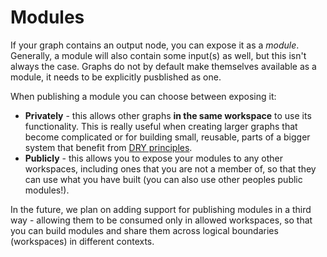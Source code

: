 # Modules

If your graph contains an output node, you can expose it as a _module_. Generally, a module will also contain some input(s) as well, but this isn't always the case. Graphs do not by default make themselves available as a module, it needs to be explicitly pusblished as one.

When publishing a module you can choose between exposing it:

 - **Privately** - this allows other graphs **in the same workspace** to use its functionality. This is really useful when creating larger graphs that become complicated or for building small, reusable, parts of a bigger system that benefit from [DRY principles](https://en.wikipedia.org/wiki/Don%27t_repeat_yourself).
 - **Publicly** - this allows you to expose your modules to any other workspaces, including ones that you are not a member of, so that they can use what you have built (you can also use other peoples public modules!).

In the future, we plan on adding support for publishing modules in a third way - allowing them to be consumed only in allowed workspaces, so that you can build modules and share them across logical boundaries (workspaces) in different contexts.

